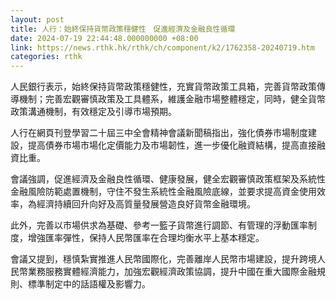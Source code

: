 ```yaml
---
layout: post
title: 人行：始終保持貨幣政策穩健性　促進經濟及金融良性循環
date: 2024-07-19 22:44:48.000000000 +08:00
link: https://news.rthk.hk/rthk/ch/component/k2/1762358-20240719.htm
categories: rthk
---
```


人民銀行表示，始終保持貨幣政策穩健性，充實貨幣政策工具箱，完善貨幣政策傳導機制；完善宏觀審慎政策及工具體系，維護金融市場整體穩定，同時，健全貨幣政策溝通機制，有效穩定及引導市場預期。

人行在網頁刊登學習二十屆三中全會精神會議新聞稿指出，強化債券市場制度建設，提高債券市場市場化定價能力及市場韌性，進一步優化融資結構，提高直接融資比重。

會議強調，促進經濟及金融良性循環、健康發展，健全宏觀審慎政策框架及系統性金融風險防範處置機制，守住不發生系統性金融風險底線，並要求提高資金使用效率，為經濟持續回升向好及高質量發展營造良好貨幣金融環境。

此外，完善以市場供求為基礎、參考一籃子貨幣進行調節、有管理的浮動匯率制度，增強匯率彈性，保持人民幣匯率在合理均衡水平上基本穩定。

會議又提到，穩慎紮實推進人民幣國際化，完善離岸人民幣市場建設，提升跨境人民幣業務服務實體經濟能力，加強宏觀經濟政策協調，提升中國在重大國際金融規則、標準制定中的話語權及影響力。
